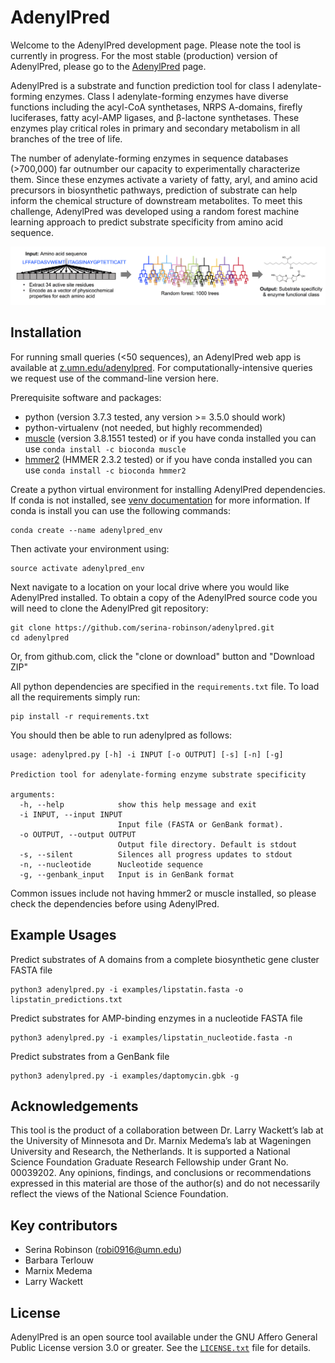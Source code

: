 AdenylPred
===========
Welcome to the AdenylPred development page. Please note the tool is currently in progress. For the most stable (production) version of AdenylPred, please go to the [AdenylPred](https://github.com/serina-robinson/adenylpred/) page. 

AdenylPred is a substrate and function prediction tool for class I adenylate-forming enzymes. Class I adenylate-forming enzymes have diverse functions including the acyl-CoA synthetases, NRPS A-domains, firefly luciferases, fatty acyl-AMP ligases, and β-lactone synthetases. These enzymes play critical roles in primary and secondary metabolism in all branches of the tree of life.

The number of adenylate-forming enzymes in sequence databases (>700,000) far outnumber our capacity to experimentally characterize them. Since these enzymes activate a variety of fatty, aryl, and amino acid precursors in biosynthetic pathways, prediction of substrate can help inform the chemical structure of downstream metabolites. To meet this challenge, AdenylPred was developed using a random forest machine learning approach to predict substrate specificity from amino acid sequence.

![](https://github.com/serina-robinson/adenylpred/blob/master/data/ml_workflow.png)

Installation
------------
For running small queries (<50 sequences), an AdenylPred web app is available at [z.umn.edu/adenylpred](z.umn.edu/adenylpred). For computationally-intensive queries we request use of the command-line version here.

Prerequisite software and packages:
* python (version 3.7.3 tested, any version >= 3.5.0 should work)
* python-virtualenv (not needed, but highly recommended)
* [muscle](http://www.drive5.com/muscle/downloads.htm) (version 3.8.1551 tested) or if you have conda installed you can use `conda install -c bioconda muscle `
* [hmmer2](http://hmmer.org/) (HMMER 2.3.2 tested) or if you have conda installed you can use `conda install -c bioconda hmmer2`

Create a python virtual environment for installing AdenylPred dependencies. If conda is not installed, see [venv documentation](https://packaging.python.org/guides/installing-using-pip-and-virtual-environments/) for more information. If conda is install you can use the following commands: 

```
conda create --name adenylpred_env
```
Then activate your environment using:
```
source activate adenylpred_env
```

Next navigate to a location on your local drive where you would like AdenylPred installed. To obtain a copy of the AdenylPred source code you will need to clone the AdenylPred git repository:

```
git clone https://github.com/serina-robinson/adenylpred.git
cd adenylpred
```

Or, from github.com, click the "clone or download" button and "Download ZIP"

All python dependencies are specified in the `requirements.txt` file. To load all the requirements simply run:
```
pip install -r requirements.txt
```

You should then be able to run adenylpred as follows:

```
usage: adenylpred.py [-h] -i INPUT [-o OUTPUT] [-s] [-n] [-g]

Prediction tool for adenylate-forming enzyme substrate specificity

arguments:
  -h, --help            show this help message and exit
  -i INPUT, --input INPUT
                        Input file (FASTA or GenBank format).
  -o OUTPUT, --output OUTPUT
                        Output file directory. Default is stdout
  -s, --silent          Silences all progress updates to stdout
  -n, --nucleotide      Nucleotide sequence
  -g, --genbank_input   Input is in GenBank format
```

Common issues include not having hmmer2 or muscle installed, so please check the dependencies before using AdenylPred.

Example Usages
--------------

Predict substrates of A domains from a complete biosynthetic gene cluster FASTA file
```
python3 adenylpred.py -i examples/lipstatin.fasta -o lipstatin_predictions.txt
```

Predict substrates for AMP-binding enzymes in a nucleotide FASTA file
```
python3 adenylpred.py -i examples/lipstatin_nucleotide.fasta -n
```

Predict substrates from a GenBank file
```
python3 adenylpred.py -i examples/daptomycin.gbk -g
```

Acknowledgements
-------
This tool is the product of a collaboration between Dr. Larry Wackett’s lab at the University of Minnesota and Dr. Marnix Medema’s lab at Wageningen University and Research, the Netherlands. It is supported a National Science Foundation Graduate Research Fellowship under Grant No. 00039202. Any opinions, findings, and conclusions or recommendations expressed in this material are those of the author(s) and do not necessarily reflect the views of the National Science Foundation.

Key contributors
-------
* Serina Robinson (robi0916@umn.edu)
* Barbara Terlouw
* Marnix Medema
* Larry Wackett

License
-------
AdenylPred is an open source tool available under the GNU Affero General Public
License version 3.0 or greater. See the [`LICENSE.txt`](LICENSE.txt) file for
details.
